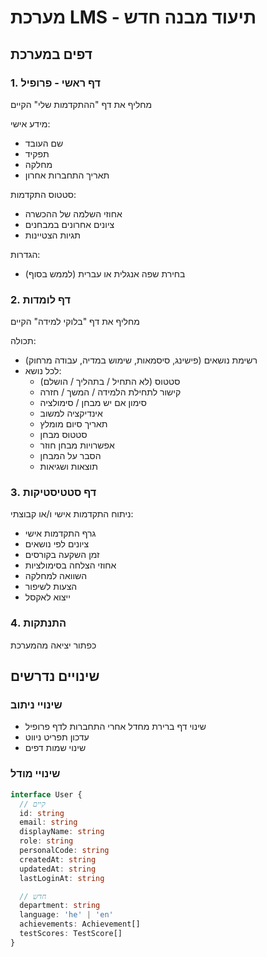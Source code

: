 # מערכת LMS - תיעוד מבנה חדש

## דפים במערכת

### 1. דף ראשי - פרופיל
מחליף את דף "ההתקדמות שלי" הקיים

מידע אישי:
- שם העובד
- תפקיד
- מחלקה
- תאריך התחברות אחרון

סטטוס התקדמות:
- אחוזי השלמה של ההכשרה
- ציונים אחרונים במבחנים
- תגיות הצטיינות

הגדרות:
- בחירת שפה אנגלית או עברית (לממש בסוף)

### 2. דף לומדות
מחליף את דף "בלוקי למידה" הקיים

תכולה:
- רשימת נושאים (פישינג, סיסמאות, שימוש במדיה, עבודה מרחוק)
- לכל נושא:
  - סטטוס (לא התחיל / בתהליך / הושלם)
  - קישור לתחילת הלמידה / המשך / חזרה
  - סימון אם יש מבחן / סימולציה
  - אינדיקציה למשוב
  - תאריך סיום מומלץ
  - סטטוס מבחן
  - אפשרויות מבחן חוזר
  - הסבר על המבחן
  - תוצאות ושגיאות

### 3. דף סטטיסטיקות
ניתוח התקדמות אישי ו/או קבוצתי:
- גרף התקדמות אישי
- ציונים לפי נושאים
- זמן השקעה בקורסים
- אחוזי הצלחה בסימולציות
- השוואה למחלקה
- הצעות לשיפור
- ייצוא לאקסל

### 4. התנתקות
כפתור יציאה מהמערכת

## שינויים נדרשים

### שינויי ניתוב
- שינוי דף ברירת מחדל אחרי התחברות לדף פרופיל
- עדכון תפריט ניווט
- שינוי שמות דפים

### שינויי מודל
```typescript
interface User {
  // קיים
  id: string
  email: string
  displayName: string
  role: string
  personalCode: string
  createdAt: string
  updatedAt: string
  lastLoginAt: string

  // חדש
  department: string
  language: 'he' | 'en'
  achievements: Achievement[]
  testScores: TestScore[]
}